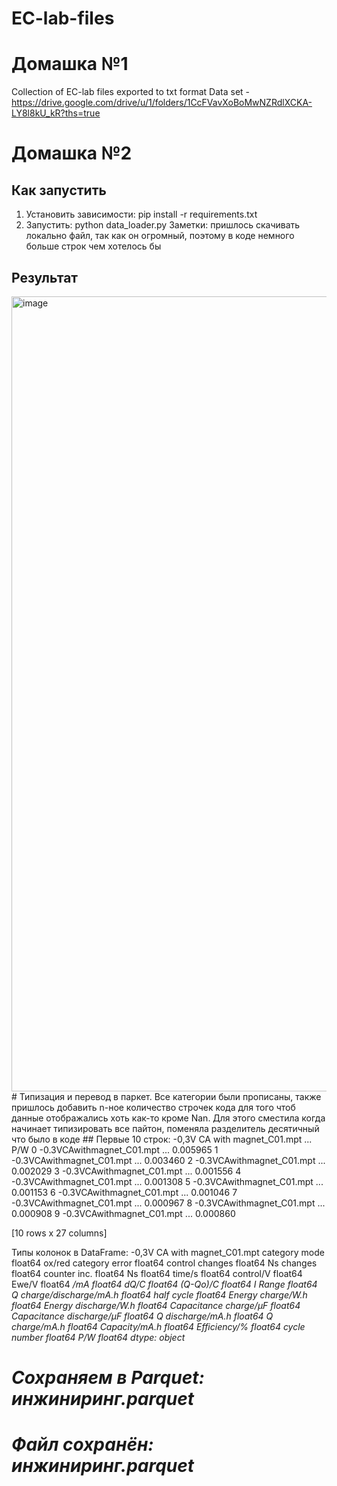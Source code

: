 # EC-lab-files
# Домашка №1
Collection of EC-lab files exported to txt format
Data set -https://drive.google.com/drive/u/1/folders/1CcFVavXoBoMwNZRdlXCKA-LY8l8kU_kR?ths=true 
# Домашка №2
## Как запустить
1. Установить зависимости:
pip install -r requirements.txt
2. Запустить:
python data_loader.py
Заметки: пришлось скачивать локально файл, так как он огромный, поэтому в коде немного больше строк чем хотелось бы
## Результат
<img width="1858" height="1272" alt="image" src="https://github.com/user-attachments/assets/70c3f804-413e-4545-96d1-e3724a700d34" />
# Типизация и перевод в паркет. 
Все категории были прописаны, также пришлось добавить n-ное количество строчек кода для того чтоб данные отображались хоть как-то кроме Nan. Для этого сместила когда начинает типизировать все пайтон, поменяла разделитель десятичный
что было в коде
## Первые 10 строк:
  -0,3V CA with magnet_C01.mpt  ...       P/W
0    -0.3VCAwithmagnet_C01.mpt  ...  0.005965
1    -0.3VCAwithmagnet_C01.mpt  ...  0.003460
2    -0.3VCAwithmagnet_C01.mpt  ...  0.002029
3    -0.3VCAwithmagnet_C01.mpt  ...  0.001556
4    -0.3VCAwithmagnet_C01.mpt  ...  0.001308
5    -0.3VCAwithmagnet_C01.mpt  ...  0.001153
6    -0.3VCAwithmagnet_C01.mpt  ...  0.001046
7    -0.3VCAwithmagnet_C01.mpt  ...  0.000967
8    -0.3VCAwithmagnet_C01.mpt  ...  0.000908
9    -0.3VCAwithmagnet_C01.mpt  ...  0.000860

[10 rows x 27 columns]

Типы колонок в DataFrame:
-0,3V CA with magnet_C01.mpt    category
mode                             float64
ox/red                          category
error                            float64
control changes                  float64
Ns changes                       float64
counter inc.                     float64
Ns                               float64
time/s                           float64
control/V                        float64
Ewe/V                            float64
<I>/mA                           float64
dQ/C                             float64
(Q-Qo)/C                         float64
I Range                          float64
Q charge/discharge/mA.h          float64
half cycle                       float64
Energy charge/W.h                float64
Energy discharge/W.h             float64
Capacitance charge/µF            float64
Capacitance discharge/µF         float64
Q discharge/mA.h                 float64
Q charge/mA.h                    float64
Capacity/mA.h                    float64
Efficiency/%                     float64
cycle number                     float64
P/W                              float64
dtype: object
 # Сохраняем в Parquet: инжиниринг.parquet
# Файл сохранён: инжиниринг.parquet
